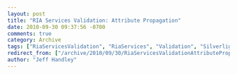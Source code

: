 ```yaml
---
layout: post
title: "RIA Services Validation: Attribute Propagation"
date: 2010-09-30 09:37:56 -0700
comments: true
category: Archive
tags: ["RiaServicesValidation", "RiaServices", "Validation", "Silverlight", "DataAnnotations"]
redirect_from: ["/archive/2010/09/30/RiaServicesValidationAttributePropagation.aspx/", "/archive/2010/09/30/riaservicesvalidationattributepropagation.aspx"]
author: "Jeff Handley"
---
```


